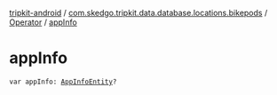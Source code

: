 [tripkit-android](../../index.md) / [com.skedgo.tripkit.data.database.locations.bikepods](../index.md) / [Operator](index.md) / [appInfo](./app-info.md)

# appInfo

`var appInfo: `[`AppInfoEntity`](../-app-info-entity/index.md)`?`